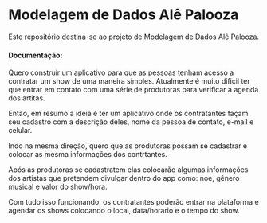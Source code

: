 <h1>Modelagem de Dados Alê Palooza</h1>
<p>Este repositório destina-se ao projeto de Modelagem de Dados Alê Palooza.</p>
<h4>Documentação:</h4>
<p>Quero construir um aplicativo para que as pessoas tenham acesso a contratar um show de uma maneira simples. Atualmente é muito dificil ter que entrar em contato com uma série de produtoras para verificar a agenda dos artitas.</p>
<p>Então, em resumo a ideia é ter um aplicativo onde os contratantes façam seu cadastro com a descrição deles, nome da pessoa de contato, e-mail e celular.</p>
<p>Indo na mesma direção, quero que as produtoras possam se cadastrar e colocar as mesma informações dos contrtantes.</p>
<p>Após as produtoras se cadastratem elas colocarão algumas informações dos artistas que pretendem divulgar dentro do app como: noe, gênero musical e valor do show/hora.</p>
<p>Com tudo isso funcionando, os contratantes poderão entrar na plataforma e agendar os shows colocando o local, data/horario e o tempo do show.</p>
